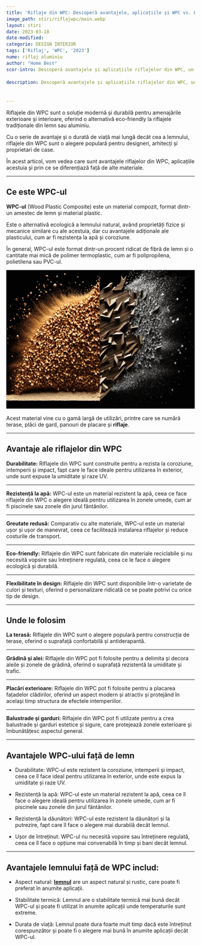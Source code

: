 ```yaml
---
title: 'Riflaje din WPC: Descoperă avantajele, aplicațiile și WPC vs. Lemn'
image_path: stiri/riflajwpc/main.webp
layout: stiri
date: 2023-03-18
date-modified: 
categorie: DESIGN INTERIOR
tags: ['Riflaj', 'WPC', '2023']
nume: riflaj aluminiu
author: "Home Best"
scor-intro: Descoperă avantajele și aplicațiile riflajelor din WPC, un material ecologic și durabil. Află cum riflajele din WPC se compară cu riflajele tradiționale din lemn sau aluminiu.

description: Descoperă avantajele și aplicațiile riflajelor din WPC, un material ecologic și durabil. Află cum riflajele din WPC se compară cu riflajele tradiționale din lemn sau aluminiu.


---
```


Riflajele din WPC sunt o soluție modernă și durabilă pentru amenajările exterioare și interioare, oferind o alternativă eco-friendly la riflajele tradiționale din lemn sau aluminiu.

Cu o serie de avantaje și o durată de viață mai lungă decât cea a lemnului, riflajele din WPC sunt o alegere populară pentru designeri, arhitecți și proprietari de case. 

În acest articol, vom vedea care sunt avantajele riflajelor din WPC, aplicațiile acestuia și prin ce se diferențiază față de alte materiale. 

---
## Ce este WPC-ul

**WPC-ul** (Wood Plastic Composite) este un material compozit, format dintr-un amestec de lemn și material plastic. 

Este o alternativă ecologică a lemnului natural, având proprietăți fizice și mecanice similare cu ale acestuia, dar cu avantajele adiționale ale plasticului, cum ar fi rezistența la apă și coroziune. 

În general, WPC-ul este format dintr-un procent ridicat de fibră de lemn și o cantitate mai mică de polimer termoplastic, cum ar fi polipropilena, polietilena sau PVC-ul. 

<img src="/assets/images/stiri/riflajwpc/wpc.webp" width="740" height="370" alt="{{ page.title }}">

Acest material vine cu o gamă largă de utilizări, printre care se numără terase, plăci de gard, panouri de placare și **riflaje**.

---
## Avantaje ale riflajelor din WPC

**Durabilitate:** Riflajele din WPC sunt construite pentru a rezista la coroziune, intemperii și impact, fapt care le face ideale pentru utilizarea în exterior, unde sunt expuse la umiditate și raze UV.

---

**Rezistență la apă:** WPC-ul este un material rezistent la apă, ceea ce face riflajele din WPC o alegere ideală pentru utilizarea în zonele umede, cum ar fi piscinele sau zonele din jurul fântânilor.

---

**Greutate redusă:** Comparativ cu alte materiale, WPC-ul este un material ușor și ușor de manevrat, ceea ce facilitează instalarea riflajelor și reduce costurile de transport.

---

**Eco-friendly:** Riflajele din WPC sunt fabricate din materiale reciclabile și nu necesită vopsire sau întreținere regulată, ceea ce le face o alegere ecologică și durabilă.

---

**Flexibilitate în design:** Riflajele din WPC sunt disponibile într-o varietate de culori și texturi, oferind o personalizare ridicată ce se poate potrivi cu orice tip de design.


---
## Unde le folosim

**La terasă:** Riflajele din WPC sunt o alegere populară pentru construcția de terase, oferind o suprafață confortabilă și antiderapantă.

---

**Grădină și alei:** Riflajele din WPC pot fi folosite pentru a delimita și decora aleile și zonele de grădină, oferind o suprafață rezistentă la umiditate și trafic.

---

**Placări exterioare:** Riflajele din WPC pot fi folosite pentru a placarea fațadelor clădirilor, oferind un aspect modern și atractiv și protejând în același timp structura de efectele intemperiilor.

---

**Balustrade și garduri:** Riflajele din WPC pot fi utilizate pentru a crea balustrade și garduri estetice și sigure, care protejează zonele exterioare și îmbunătățesc aspectul general.

---
## Avantajele WPC-ului față de lemn

- Durabilitate: WPC-ul este rezistent la coroziune, intemperii și impact, ceea ce îl face ideal pentru utilizarea în exterior, unde este expus la umiditate și raze UV.

- Rezistență la apă: WPC-ul este un material rezistent la apă, ceea ce îl face o alegere ideală pentru utilizarea în zonele umede, cum ar fi piscinele sau zonele din jurul fântânilor.

- Rezistență la dăunători: WPC-ul este rezistent la dăunători și la putrezire, fapt care îl face o alegere mai durabilă decât lemnul.

- Ușor de întreținut: WPC-ul nu necesită vopsire sau întreținere regulată, ceea ce îl face o opțiune mai convenabilă în timp și bani decât lemnul.

---
## Avantajele lemnului față de WPC includ:

- Aspect natural: **[lemnul]({{site.url}}/stiri/riflaj-cum-sa-iti-faci-singur-ieftin/)** are un aspect natural și rustic, care poate fi preferat în anumite aplicații.

- Stabilitate termică: Lemnul are o stabilitate termică mai bună decât WPC-ul și poate fi utilizat în anumite aplicații unde temperaturile sunt extreme.

- Durata de viață: Lemnul poate dura foarte mult timp dacă este întreținut corespunzător și poate fi o alegere mai bună în anumite aplicații decât WPC-ul.
